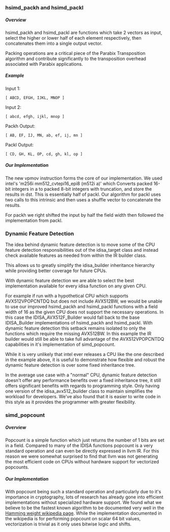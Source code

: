 ### hsimd_packh and hsimd_packl

##### Overview

hsimd_packh and hsimd_packl are functions which take 2 vectors as input, select the higher or lower half of each element respectively, then concatenates them into a single output vector.

Packing operations are a critical piece of the Parabix Transposition algorithm and contribute significantly to the transposition overhead associated with Parabix applications.

##### Example

Input 1:

``[ ABCD, EFGH, IJKL, MNOP ]``

Input 2:

``[ abcd, efgh, ijkl, mnop ]``

Packh Output:

``[ AB, EF, IJ, MN, ab, ef, ij, mn ]``

Packl Output:

``[ CD, GH, KL, OP, cd, gh, kl, op ]``

##### Our Implementation

The new vpmov instruction forms the core of our implementation. We used intel's 'm256i mm512_cvtepi16_epi8 (m512i a)' which Converts packed 16-bit integers in a to packed 8-bit integers with truncation, and store the results in dst. This is essentially half of packl. Our algorithm for packl uses two calls to this intrinsic and then uses a shuffle vector to concatenate the results.

For packh we right shifted the input by half the field width then followed the implementation from packl.


### Dynamic Feature Detection

The idea behind dynamic feature detection is to move some of the CPU feature detection responsibilities out of the idisa_target class and instead check available features as needed from within the IR builder class.

This allows us to greatly simplify the idisa_builder inheritance hierarchy while providing better coverage for future CPUs.

With dynamic feature detection we are able to select the best implementation available for every idisa function on any given CPU.

For example if run with a hypothetical CPU which supports AVX512VPOPCNTDQ but does not include AVX512BW, we would be unable to use our improved hsimd_packh and hsimd_packl functions with a field width of 16 as the given CPU does not support the necessary operations. In this case the IDISA_AVX512F_Builder would fall back to the base IDISA_Builder implementations of hsimd_packh and hsimd_packl. With dynamic feature detection this setback remains isolated to only the functions which require the missing AVX512BW. In this example the IR builder would still be able to take full advantage of the AVX512VPOPCNTDQ capabilities in it's implementation of simd_popcount.

While it is very unlikely that intel ever releases a CPU like the one described in the example above, it is useful to demonstrate how flexible and robust the dynamic feature detection is over some fixed inheritance tree.

In the average use case with a "normal" CPU, dynamic feature detection doesn't offer any performance benefits over a fixed inheritance tree, it still offers significant benefits with regards to programming style. Only having one version of the idisa_avx512_builder class to maintain simplifies the workload for developers. We've also found that it is easier to write code in this style as it provides the programmer with greater flexibility.


### simd_popcount

##### Overview

Popcount is a simple function which just returns the number of 1 bits are set in a field. Compared to many of the IDISA functions popcount is a very standard operation and can even be directly expressed in llvm IR. For this reason we were somewhat surprised to find that llvm was not generating the most efficient code on CPUs without hardware support for vectorized popcounts.

##### Our Implementation

With popcount being such a standard operation and particularly due to it's importance in cryptography, lots of research has already gone into efficient implementations without specialized hardware support. We found what we believe to be the fastest known algorithm to be documented very well in the [Hamming weight wikipedia page](https://en.wikipedia.org/wiki/Hamming_weight#Efficient_implementation). While the implementation documented in the wikipedia is for performing popcount on scalar 64 bit values, vectorization is trivial as it only uses bitwise logic and shifts.
